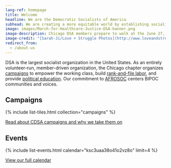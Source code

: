 ```yaml
---
lang-ref: homepage
title: Welcome
headline: We are the Democratic Socialists of America
subhead: We are creating a more equitable world by establishing socialism as a political force. We believe our governments and economy should operate, through social ownership, for the benefit of all.
image: images/March-for-Healthcare-Justice-DSA-banner.png
image-description: Chicago DSA members prepare to walk at the June 27, 2020 March for Healthcare Justice.
image-credit: "[Sarah-Ji/Love + Struggle Photos](http://www.loveandstrugglephotos.com/)"
redirect_from:
  - /about-us
---
```


DSA is the largest socialist organization in the United States. As an entirely volunteer-run, member-driven organization, the Chicago chapter organizes [campaigns](campaigns) to empower the working class, build [rank-and-file labor](the-labor-branch), and provide [political education](political-education). Our commitment to [AFROSOC](afrosoc) centers BIPOC communities and voices.

## Campaigns

{% include list-tiles.html collection="campaigns" %}

[Read about CDSA campaigns and why we take them on](campaigns)

## Events

{% include list-events.html calendar="ksc3uaa38o41o2vz8o" limit=4 %}

[View our full calendar](events)
